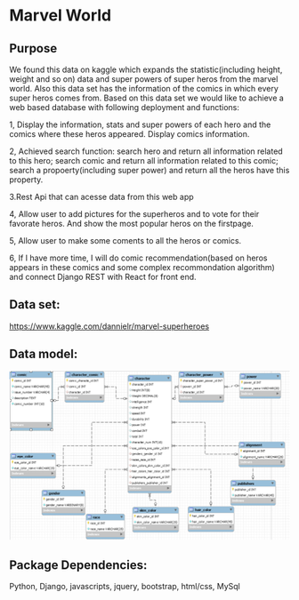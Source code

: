 # Marvel World

## Purpose
 We found this data on kaggle which expands the statistic(including height, weight and so on) data and super powers of super heros from the marvel world. Also this data set has the information of the comics in which every super heros comes from. Based on this data set we would like to achieve a web based database with following deployment and functions:

 1, Display the information, stats and super powers of each hero and the comics where these heros appeared. Display comics information. 

 2, Achieved search function: search hero and return all information related to this hero; search comic and return all information related to this comic; search a propoerty(including super power) and return all the heros have this property.

 3.Rest Api that can acesse data from this web app
 
 4, Allow user to add pictures for the superheros and to vote for their favorate heros. And show the most popular heros on the firstpage.
 
 5, Allow user to make some coments to all the heros or comics.
 
 6, If I have more time, I will do comic recommendation(based on heros appears in these comics and some complex recommondation algorithm) and connect Django REST with React for front end.
 
## Data set:
 https://www.kaggle.com/dannielr/marvel-superheroes

## Data model:
![data model](/static/img/data_model.png)

## Package Dependencies:
Python, Django, javascripts, jquery, bootstrap, html/css, MySql
